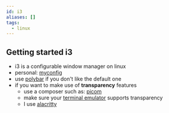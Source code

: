```yaml
---
id: i3
aliases: []
tags:
  - linux
---
```

## Getting started i3
- i3 is a configurable window manager on linux
- personal: [myconfig](https://github.com/vanhoa27/i3)
- use [polybar](https://duckduckgo.com/?q=polybar&t=newext&atb=v409-1&ia=web) if you don't like the default one  
- if you want to make use of **transparency** features
	- use a composer such as: [picom](https://github.com/yshui/picom)
	- make sure your [terminal emulator](https://en.wikipedia.org/wiki/Terminal_emulator) supports transparency
	- I use [alacritty](https://github.com/alacritty/alacritty)